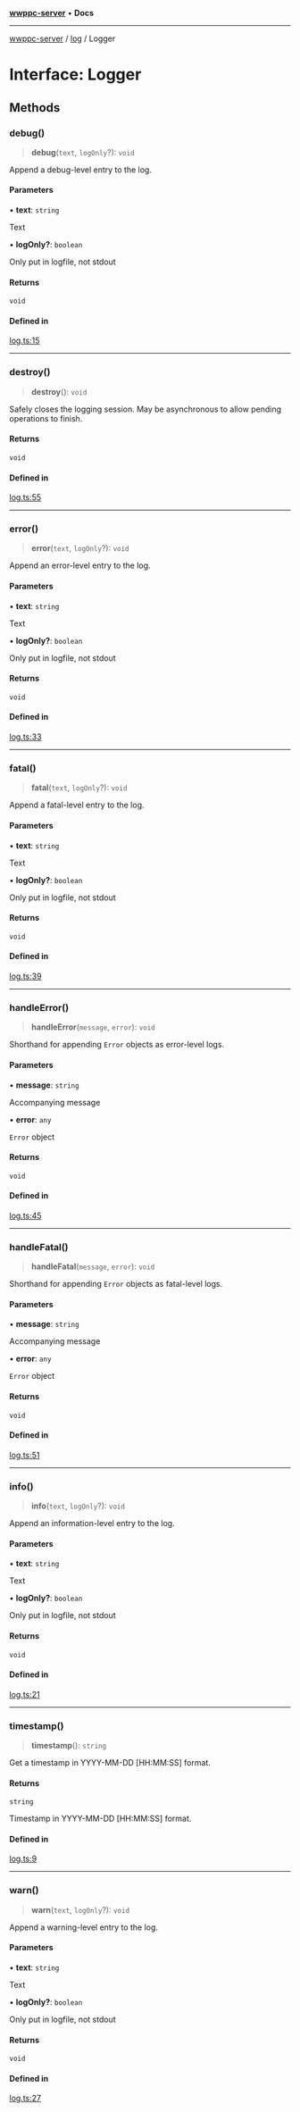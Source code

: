 [**wwppc-server**](../../README.md) • **Docs**

***

[wwppc-server](../../modules.md) / [log](../README.md) / Logger

# Interface: Logger

## Methods

### debug()

> **debug**(`text`, `logOnly`?): `void`

Append a debug-level entry to the log.

#### Parameters

• **text**: `string`

Text

• **logOnly?**: `boolean`

Only put in logfile, not stdout

#### Returns

`void`

#### Defined in

[log.ts:15](https://github.com/WWPPC/WWPPC-server/blob/64a61903b5a0f4aa306afe641a1ba5b173736b1a/src/log.ts#L15)

***

### destroy()

> **destroy**(): `void`

Safely closes the logging session. May be asynchronous to allow pending operations to finish.

#### Returns

`void`

#### Defined in

[log.ts:55](https://github.com/WWPPC/WWPPC-server/blob/64a61903b5a0f4aa306afe641a1ba5b173736b1a/src/log.ts#L55)

***

### error()

> **error**(`text`, `logOnly`?): `void`

Append an error-level entry to the log.

#### Parameters

• **text**: `string`

Text

• **logOnly?**: `boolean`

Only put in logfile, not stdout

#### Returns

`void`

#### Defined in

[log.ts:33](https://github.com/WWPPC/WWPPC-server/blob/64a61903b5a0f4aa306afe641a1ba5b173736b1a/src/log.ts#L33)

***

### fatal()

> **fatal**(`text`, `logOnly`?): `void`

Append a fatal-level entry to the log.

#### Parameters

• **text**: `string`

Text

• **logOnly?**: `boolean`

Only put in logfile, not stdout

#### Returns

`void`

#### Defined in

[log.ts:39](https://github.com/WWPPC/WWPPC-server/blob/64a61903b5a0f4aa306afe641a1ba5b173736b1a/src/log.ts#L39)

***

### handleError()

> **handleError**(`message`, `error`): `void`

Shorthand for appending `Error` objects as error-level logs.

#### Parameters

• **message**: `string`

Accompanying message

• **error**: `any`

`Error` object

#### Returns

`void`

#### Defined in

[log.ts:45](https://github.com/WWPPC/WWPPC-server/blob/64a61903b5a0f4aa306afe641a1ba5b173736b1a/src/log.ts#L45)

***

### handleFatal()

> **handleFatal**(`message`, `error`): `void`

Shorthand for appending `Error` objects as fatal-level logs.

#### Parameters

• **message**: `string`

Accompanying message

• **error**: `any`

`Error` object

#### Returns

`void`

#### Defined in

[log.ts:51](https://github.com/WWPPC/WWPPC-server/blob/64a61903b5a0f4aa306afe641a1ba5b173736b1a/src/log.ts#L51)

***

### info()

> **info**(`text`, `logOnly`?): `void`

Append an information-level entry to the log.

#### Parameters

• **text**: `string`

Text

• **logOnly?**: `boolean`

Only put in logfile, not stdout

#### Returns

`void`

#### Defined in

[log.ts:21](https://github.com/WWPPC/WWPPC-server/blob/64a61903b5a0f4aa306afe641a1ba5b173736b1a/src/log.ts#L21)

***

### timestamp()

> **timestamp**(): `string`

Get a timestamp in YYYY-MM-DD [HH:MM:SS] format.

#### Returns

`string`

Timestamp in YYYY-MM-DD [HH:MM:SS] format.

#### Defined in

[log.ts:9](https://github.com/WWPPC/WWPPC-server/blob/64a61903b5a0f4aa306afe641a1ba5b173736b1a/src/log.ts#L9)

***

### warn()

> **warn**(`text`, `logOnly`?): `void`

Append a warning-level entry to the log.

#### Parameters

• **text**: `string`

Text

• **logOnly?**: `boolean`

Only put in logfile, not stdout

#### Returns

`void`

#### Defined in

[log.ts:27](https://github.com/WWPPC/WWPPC-server/blob/64a61903b5a0f4aa306afe641a1ba5b173736b1a/src/log.ts#L27)
